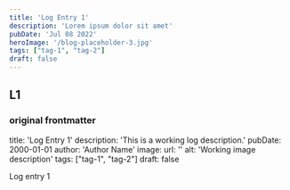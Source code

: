 ```yaml
---
title: 'Log Entry 1'
description: 'Lorem ipsum dolor sit amet'
pubDate: 'Jul 08 2022'
heroImage: '/blog-placeholder-3.jpg'
tags: ["tag-1", "tag-2"]
draft: false
---
```


## L1

### original frontmatter

title: 'Log Entry 1'
description: 'This is a working log description.'
pubDate: 2000-01-01
author: 'Author Name'
image:
    url: ''
    alt: 'Working image description'
tags: ["tag-1", "tag-2"]
draft: false

Log entry 1